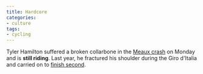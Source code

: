 ```yaml
---
title: Hardcore
categories:
- culture
tags:
- cycling
---
```


Tyler Hamilton suffered a broken collarbone in the [Meaux
crash][1] on Monday and is **still riding**.  Last year, he fractured his shoulder during the Giro d'Italia and carried on to [finish second][2].

   [1]: http://www.iht.com/articles/101865.html
   [2]: http://www.dailypeloton.com/displayarticle.asp?pk=833
